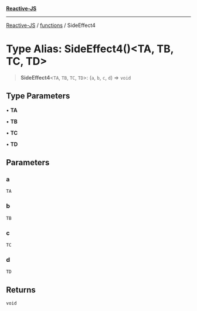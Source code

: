 [**Reactive-JS**](../../README.md)

***

[Reactive-JS](../../README.md) / [functions](../README.md) / SideEffect4

# Type Alias: SideEffect4()\<TA, TB, TC, TD\>

> **SideEffect4**\<`TA`, `TB`, `TC`, `TD`\>: (`a`, `b`, `c`, `d`) => `void`

## Type Parameters

• **TA**

• **TB**

• **TC**

• **TD**

## Parameters

### a

`TA`

### b

`TB`

### c

`TC`

### d

`TD`

## Returns

`void`
